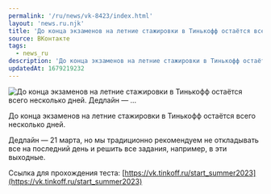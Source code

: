 ```yaml
---
permalink: '/ru/news/vk-8423/index.html'
layout: 'news.ru.njk'
title: 'До конца экзаменов на летние стажировки в Тинькофф остаётся всего несколько дней.    Дедлайн — …'
source: ВКонтакте
tags:
  - news_ru
description: 'До конца экзаменов на летние стажировки в Тинькофф остаётся всего несколько дней.    Дедлайн — …'
updatedAt: 1679219232
---
```

![До конца экзаменов на летние стажировки в Тинькофф остаётся всего несколько дней.    Дедлайн — …](https://sun1-29.userapi.com/impg/61uaYPOpweeRv_ZiY4bFKspON9cS4A9qSuLmAQ/wiMDP2YLEoI.jpg?size=1080x1080&quality=96&sign=a2c6f158b40657d82206291d3edf5b36&c_uniq_tag=aBDOw3V8ZfqR99y2rYEp7i6QFsdqQIKmO-wifwEkRJw&type=album)

До конца экзаменов на летние стажировки в Тинькофф остаётся всего несколько дней.

Дедлайн — 21 марта, но мы традиционно рекомендуем не откладывать все на последний день и решить все задания, например, в эти выходные.

Ссылка для прохождения теста: [https://vk.tinkoff.ru/start_summer2023](https://vk.tinkoff.ru/start_summer2023)
